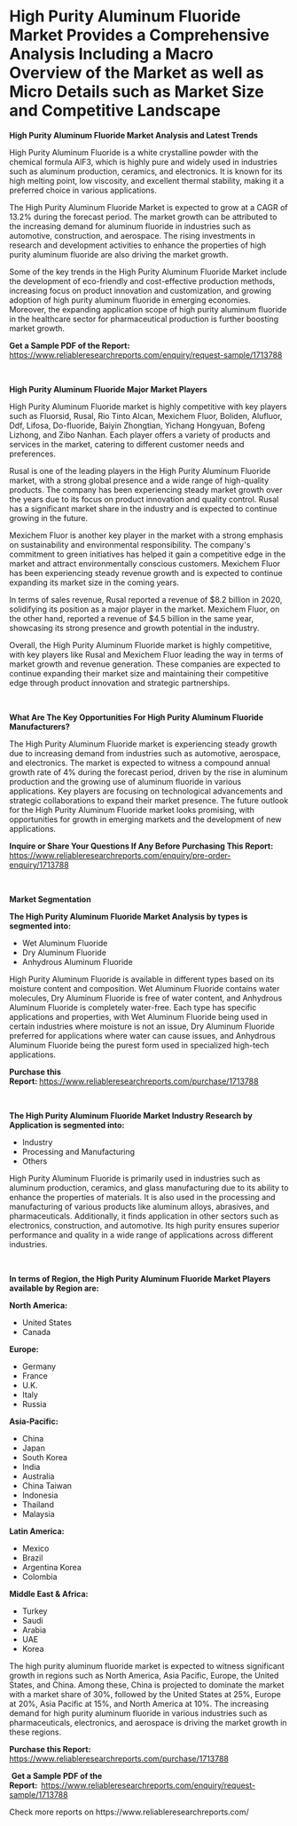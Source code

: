<p><h1>High Purity Aluminum Fluoride Market Provides a Comprehensive Analysis Including a Macro Overview of the Market as well as Micro Details such as Market Size and Competitive Landscape</h1></p><p><strong>High Purity Aluminum Fluoride Market Analysis and Latest Trends</strong></p>
<p><p>High Purity Aluminum Fluoride is a white crystalline powder with the chemical formula AlF3, which is highly pure and widely used in industries such as aluminum production, ceramics, and electronics. It is known for its high melting point, low viscosity, and excellent thermal stability, making it a preferred choice in various applications.</p><p>The High Purity Aluminum Fluoride Market is expected to grow at a CAGR of 13.2% during the forecast period. The market growth can be attributed to the increasing demand for aluminum fluoride in industries such as automotive, construction, and aerospace. The rising investments in research and development activities to enhance the properties of high purity aluminum fluoride are also driving the market growth.</p><p>Some of the key trends in the High Purity Aluminum Fluoride Market include the development of eco-friendly and cost-effective production methods, increasing focus on product innovation and customization, and growing adoption of high purity aluminum fluoride in emerging economies. Moreover, the expanding application scope of high purity aluminum fluoride in the healthcare sector for pharmaceutical production is further boosting market growth.</p></p>
<p><strong>Get a Sample PDF of the Report:&nbsp;</strong> <a href="https://www.reliableresearchreports.com/enquiry/request-sample/1713788">https://www.reliableresearchreports.com/enquiry/request-sample/1713788</a></p>
<p>&nbsp;</p>
<p><strong>High Purity Aluminum Fluoride Major Market Players</strong></p>
<p><p>High Purity Aluminum Fluoride market is highly competitive with key players such as Fluorsid, Rusal, Rio Tinto Alcan, Mexichem Fluor, Boliden, Alufluor, Ddf, Lifosa, Do-fluoride, Baiyin Zhongtian, Yichang Hongyuan, Bofeng Lizhong, and Zibo Nanhan. Each player offers a variety of products and services in the market, catering to different customer needs and preferences.</p><p>Rusal is one of the leading players in the High Purity Aluminum Fluoride market, with a strong global presence and a wide range of high-quality products. The company has been experiencing steady market growth over the years due to its focus on product innovation and quality control. Rusal has a significant market share in the industry and is expected to continue growing in the future.</p><p>Mexichem Fluor is another key player in the market with a strong emphasis on sustainability and environmental responsibility. The company's commitment to green initiatives has helped it gain a competitive edge in the market and attract environmentally conscious customers. Mexichem Fluor has been experiencing steady revenue growth and is expected to continue expanding its market size in the coming years.</p><p>In terms of sales revenue, Rusal reported a revenue of $8.2 billion in 2020, solidifying its position as a major player in the market. Mexichem Fluor, on the other hand, reported a revenue of $4.5 billion in the same year, showcasing its strong presence and growth potential in the industry.</p><p>Overall, the High Purity Aluminum Fluoride market is highly competitive, with key players like Rusal and Mexichem Fluor leading the way in terms of market growth and revenue generation. These companies are expected to continue expanding their market size and maintaining their competitive edge through product innovation and strategic partnerships.</p></p>
<p>&nbsp;</p>
<p><strong>What Are The Key Opportunities For High Purity Aluminum Fluoride Manufacturers?</strong></p>
<p><p>The High Purity Aluminum Fluoride market is experiencing steady growth due to increasing demand from industries such as automotive, aerospace, and electronics. The market is expected to witness a compound annual growth rate of 4% during the forecast period, driven by the rise in aluminum production and the growing use of aluminum fluoride in various applications. Key players are focusing on technological advancements and strategic collaborations to expand their market presence. The future outlook for the High Purity Aluminum Fluoride market looks promising, with opportunities for growth in emerging markets and the development of new applications.</p></p>
<p><strong>Inquire or Share Your Questions If Any Before Purchasing This Report:</strong> <a href="https://www.reliableresearchreports.com/enquiry/pre-order-enquiry/1713788">https://www.reliableresearchreports.com/enquiry/pre-order-enquiry/1713788</a></p>
<p>&nbsp;</p>
<p><strong>Market Segmentation</strong></p>
<p><strong>The High Purity Aluminum Fluoride Market Analysis by types is segmented into:</strong></p>
<p><ul><li>Wet Aluminum Fluoride</li><li>Dry Aluminum Fluoride</li><li>Anhydrous Aluminum Fluoride</li></ul></p>
<p><p>High Purity Aluminum Fluoride is available in different types based on its moisture content and composition. Wet Aluminum Fluoride contains water molecules, Dry Aluminum Fluoride is free of water content, and Anhydrous Aluminum Fluoride is completely water-free. Each type has specific applications and properties, with Wet Aluminum Fluoride being used in certain industries where moisture is not an issue, Dry Aluminum Fluoride preferred for applications where water can cause issues, and Anhydrous Aluminum Fluoride being the purest form used in specialized high-tech applications.</p></p>
<p><strong>Purchase this Report:&nbsp;</strong><a href="https://www.reliableresearchreports.com/purchase/1713788">https://www.reliableresearchreports.com/purchase/1713788</a></p>
<p>&nbsp;</p>
<p><strong>The High Purity Aluminum Fluoride Market Industry Research by Application is segmented into:</strong></p>
<p><ul><li>Industry</li><li>Processing and Manufacturing</li><li>Others</li></ul></p>
<p><p>High Purity Aluminum Fluoride is primarily used in industries such as aluminum production, ceramics, and glass manufacturing due to its ability to enhance the properties of materials. It is also used in the processing and manufacturing of various products like aluminum alloys, abrasives, and pharmaceuticals. Additionally, it finds application in other sectors such as electronics, construction, and automotive. Its high purity ensures superior performance and quality in a wide range of applications across different industries.</p></p>
<p>&nbsp;</p>
<p><strong>In terms of Region, the High Purity Aluminum Fluoride Market Players available by Region are:</strong></p>
<p>
    <p> <strong> North America: </strong>
        <ul>
            <li>United States</li>
            <li>Canada</li>
        </ul>
        </p> 
    <p> <strong> Europe: </strong>
        <ul>
            <li>Germany</li>
            <li>France</li>
            <li>U.K.</li>
            <li>Italy</li>
            <li>Russia</li>
        </ul>
        </p> 
    <p> <strong> Asia-Pacific: </strong>
        <ul>
            <li>China</li>
            <li>Japan</li>
            <li>South Korea</li>
            <li>India</li>
            <li>Australia</li>
            <li>China Taiwan</li>
            <li>Indonesia</li>
            <li>Thailand</li>
            <li>Malaysia</li>
        </ul>
        </p> 
    <p> <strong> Latin America: </strong>
        <ul>
            <li>Mexico</li>
            <li>Brazil</li>
            <li>Argentina Korea</li>
            <li>Colombia</li>
        </ul>
        </p> 
    <p> <strong> Middle East & Africa: </strong>
        <ul>
            <li>Turkey</li>
            <li>Saudi</li>
            <li>Arabia</li>
            <li>UAE</li>
            <li>Korea</li>
        </ul>
    </p>
    </p>
<p><p>The high purity aluminum fluoride market is expected to witness significant growth in regions such as North America, Asia Pacific, Europe, the United States, and China. Among these, China is projected to dominate the market with a market share of 30%, followed by the United States at 25%, Europe at 20%, Asia Pacific at 15%, and North America at 10%. The increasing demand for high purity aluminum fluoride in various industries such as pharmaceuticals, electronics, and aerospace is driving the market growth in these regions.</p></p>
<p><strong>Purchase this Report: </strong><a href="https://www.reliableresearchreports.com/purchase/1713788">https://www.reliableresearchreports.com/purchase/1713788</a></p>
<p>&nbsp;<strong>Get a Sample PDF of the Report:&nbsp;&nbsp;</strong><a href="https://www.reliableresearchreports.com/enquiry/request-sample/1713788">https://www.reliableresearchreports.com/enquiry/request-sample/1713788</a></p>
<p><strong></strong></p>
<p>Check more reports on https://www.reliableresearchreports.com/</p>
